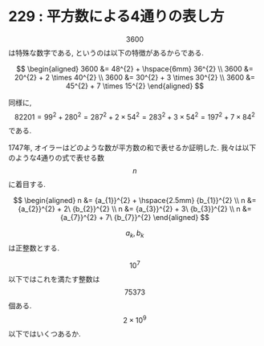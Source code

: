 # 229 : 平方数による4通りの表し方

$$3600$$ は特殊な数字である, というのは以下の特徴があるからである.

$$
\begin{aligned}
3600 &= 48^{2} + \hspace{6mm} 36^{2} \\
3600 &= 20^{2} + 2 \times 40^{2} \\
3600 &= 30^{2} + 3 \times 30^{2} \\
3600 &= 45^{2} + 7 \times 15^{2}
\end{aligned}
$$

同様に, $$82201 = 99^{2} + 280^{2} = 287^{2} + 2×54^{2} = 283^{2} + 3×54^{2} = 197^{2} + 7×84^{2}$$ である.

1747年, オイラーはどのような数が平方数の和で表せるか証明した. 我々は以下のような4通りの式で表せる数 $$n$$ に着目する.

$$
\begin{aligned}
n &= {a_{1}}^{2} + \hspace{2.5mm} {b_{1}}^{2} \\
n &= {a_{2}}^{2} + 2\ {b_{2}}^{2} \\
n &= {a_{3}}^{2} + 3\ {b_{3}}^{2} \\
n &= {a_{7}}^{2} + 7\ {b_{7}}^{2}
\end{aligned}
$$

$$a_{k},b_{k}$$ は正整数とする.

$$10^{7}$$ 以下ではこれを満たす整数は $$75373$$ 個ある. $$2 \times 10^{9}$$ 以下ではいくつあるか.

